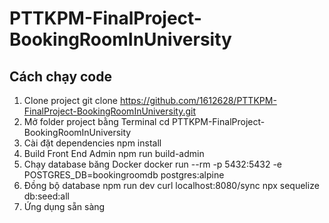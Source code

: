 # PTTKPM-FinalProject-BookingRoomInUniversity

## Cách chạy code
1. Clone project
    git clone https://github.com/1612628/PTTKPM-FinalProject-BookingRoomInUniversity.git
2. Mở folder project bằng Terminal
    cd PTTKPM-FinalProject-BookingRoomInUniversity
3. Cài đặt dependencies
    npm install
4. Build Front End Admin
    npm run build-admin
5. Chạy database băng Docker
    docker run --rm -p 5432:5432 -e POSTGRES_DB=bookingroomdb postgres:alpine
6. Đồng bộ database
    npm run dev
    curl localhost:8080/sync
    npx sequelize db:seed:all
7. Ứng dụng sẵn sàng
